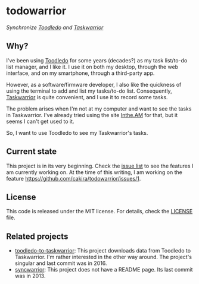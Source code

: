 # todowarrior
_Synchronize [Toodledo](https://www.toodledo.com/) and
[Taskwarrior](https://taskwarrior.org/)_

## Why?
I've been using [Toodledo](https://www.toodledo.com/) for some years
(decades?) as my task list/to-do list manager, and I like it. I use it on
both my desktop, through the web interface, and on my smartphone, through
a third-party app.

However, as a software/firmware developer, I also like the quickness of
using the terminal to add and list my tasks/to-do list. Consequently,
[Taskwarrior](https://taskwarrior.org/) is quite convenient, and I use it
to record some tasks.

The problem arises when I'm not at my computer and want to see the tasks
in Taskwarrior. I've already tried using the site
[Inthe.AM](https://inthe.am/) for that, but it seems I can't get used to
it.

So, I want to use Toodledo to see my Taskwarrior's tasks.

## Current state
This project is in its very beginning. Check the
[issue list](https://github.com/cakira/todowarrior/issues?q=is%3Aissue) to
see the features I am currently working on. At the time of this writing, I
am working on the feature https://github.com/cakira/todowarrior/issues/1.

## License
This code is released under the MIT license. For details, check the
[LICENSE](LICENSE) file.

## Related projects
* [toodledo-to-taskwarrior](https://github.com/dennistang/toodledo-to-taskwarrior):
  This project downloads data from Toodledo to Taskwarrior. I'm rather
  interested in the other way around. The project's singular and last
  commit was in 2016.
* [syncwarrior](https://github.com/roylez/syncwarrior): This project does
  not have a README page. Its last commit was in 2013.
